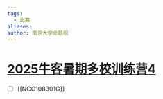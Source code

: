 ```yaml
---
tags:
  - 比赛
aliases: 
author: 南京大学命题组
---
```

# [2025牛客暑期多校训练营4](https://ac.nowcoder.com/acm/contest/108301)

- [ ] [[NCC108301G]]
